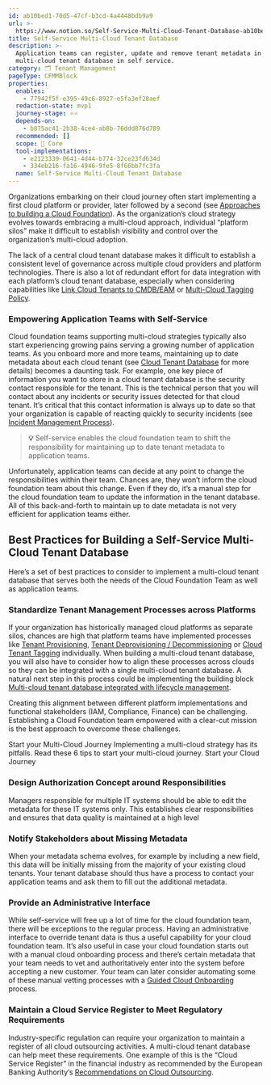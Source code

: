 ```yaml
---
id: ab10bed1-70d5-47cf-b3cd-4a4448bdb9a9
url: >-
  https://www.notion.so/Self-Service-Multi-Cloud-Tenant-Database-ab10bed170d547cfb3cd4a4448bdb9a9
title: Self-Service Multi-Cloud Tenant Database
description: >-
  Application teams can register, update and remove tenant metadata in a central
  multi-cloud tenant database in self service.
category: 🗂 Tenant Management
pageType: CFMMBlock
properties:
  enables:
    - 77942f5f-e395-49c6-8927-e5fa3ef28aef
  redaction-state: mvp1
  journey-stage: ⭐️⭐️
  depends-on:
    - b875ac41-2b38-4ce4-ab8b-76ddd876d789
  recommended: []
  scope: 🏢 Core
  tool-implementations:
    - e2123339-0641-4d44-b774-32ce23fd634d
    - 334eb216-fa16-4946-9fe5-8f66bb7fc3fa
  name: Self-Service Multi-Cloud Tenant Database
---
```


Organizations embarking on their cloud journey often start implementing a first cloud platform or provider, later followed by a second (see [Approaches to building a Cloud Foundation](../../understanding-cloud-foundation/approaches-to-building-a-cloud-foundation.md)). As the organization’s cloud strategy evolves towards embracing a multi-cloud approach, individual “platform silos” make it difficult to establish visibility and control over the organization’s multi-cloud adoption.

The lack of a central cloud tenant database makes it difficult to establish a consistent level of governance across multiple cloud providers and platform technologies. There is also a lot of redundant effort for data integration with each platform’s cloud tenant database, especially when considering capabilities like [Link Cloud Tenants to CMDB/EAM](./link-cloud-tenants-to-cmdbeam.md) or [Multi-Cloud Tagging Policy](../security-and-compliance/multi-cloud-tagging-policy.md).

### Empowering Application Teams with Self-Service

Cloud foundation teams supporting multi-cloud strategies typically also start experiencing growing pains serving a growing number of application teams. As you onboard more and more teams, maintaining up to date metadata about each cloud tenant (see [Cloud Tenant Database](./cloud-tenant-database.md) for more details) becomes a daunting task. For example, one key piece of information you want to store in a cloud tenant database is the security contact responsible for the tenant. This is the technical person that you will contact about any incidents or security issues detected for that cloud tenant. It’s critical that this contact information is always up to date so that your organization is capable of reacting quickly to security incidents (see [Incident Management Process](../security-and-compliance/incident-management-process.md)).

> **💡** Self-service enables the cloud foundation team to shift the responsibility for maintaining up to date tenant metadata to application teams.

Unfortunately, application teams can decide at any point to change the responsibilities within their team. Chances are, they won’t inform the cloud foundation team about this change. Even if they do, it’s a manual step for the cloud foundation team to update the information in the tenant database. All of this back-and-forth to maintain up to date metadata is not very efficient for application teams either.

## Best Practices for Building a Self-Service Multi-Cloud Tenant Database

Here’s a set of best practices to consider to implement a multi-cloud tenant database that serves both the needs of the Cloud Foundation Team as well as application teams.

### Standardize Tenant Management Processes across Platforms

If your organization has historically managed cloud platforms as separate silos, chances are high that platform teams have implemented processes like [Tenant Provisioning](./tenant-provisioning.md), [Tenant Deprovisioning / Decommissioning](./tenant-deprovisioning-decommissioning.md)  or [Cloud Tenant Tagging](../security-and-compliance/cloud-tenant-tagging.md) individually. When building a multi-cloud tenant database, you will also have to consider how to align these processes across clouds so they can be integrated with a single multi-cloud tenant database. A natural next step in this process could be implementing the building block [Multi-cloud tenant database integrated with lifecycle management](./multi-cloud-tenant-database-integrated-with-lifecycle-management.md). 

Creating this alignment between different platform implementations and functional stakeholders (IAM, Compliance, Finance) can be challenging. Establishing a Cloud Foundation team empowered with a clear-cut mission is the best approach to overcome these challenges.

<!--notion-markdown-cms:raw-->
<CallToAction>
  <CtaHeader>Start your Multi-Cloud Journey</CtaHeader>
  <CtaText>Implementing a multi-cloud strategy has its pitfalls. Read these 6 tips to start your multi-cloud journey.</CtaText>
  <CtaButton class="btn-primary" url="https://www.meshcloud.io/2021/03/04/6-things-to-watch-out-for-when-starting-your-cloud-journey/">Start your Cloud Journey</CtaButton>
</CallToAction>

### Design Authorization Concept around Responsibilities

Managers responsible for multiple IT systems should be able to edit the metadata for these IT systems only.  This establishes clear responsibilities and ensures that data quality is maintained at a high level

### Notify Stakeholders about Missing Metadata

When your metadata schema evolves, for example by including a new field, this data will be initially missing from the majority of your existing cloud tenants. Your tenant database should thus have a process to contact your application teams and ask them to fill out the additional metadata.

### Provide an Administrative Interface

While self-service will free up a lot of time for the cloud foundation team, there will be exceptions to the regular process. Having an administrative interface to override tenant data is thus a useful capability for your cloud foundation team. It’s also useful in case your cloud foundation starts out with a manual cloud onboarding process and there’s certain metadata that your team needs to vet and authoritatively enter into the system before accepting a new customer. Your team can later consider automating some of these manual vetting processes with a [Guided Cloud Onboarding](../security-and-compliance/guided-cloud-onboarding.md) process.

### Maintain a Cloud Service Register to Meet Regulatory Requirements

Industry-specific regulation can require your organization to maintain a register of all cloud outsourcing activities. A multi-cloud tenant database can help meet these requirements. One example of this is the “Cloud Service Register” in the financial industry as recommended by the European Banking Authority’s [Recommendations on Cloud Outsourcing](https://www.eba.europa.eu/sites/default/documents/files/documents/10180/2170121/5fa5cdde-3219-4e95-946d-0c0d05494362/Final%20draft%20Recommendations%20on%20Cloud%20Outsourcing%20%28EBA-Rec-2017-03%29.pdf?retry=1).